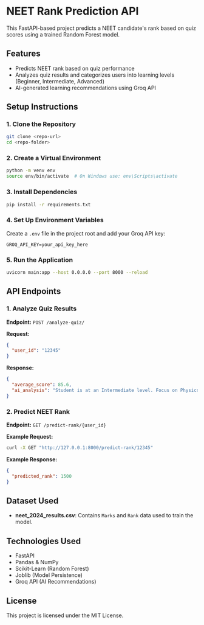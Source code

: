 # NEET Rank Prediction API

This FastAPI-based project predicts a NEET candidate's rank based on quiz scores using a trained Random Forest model.

## Features
- Predicts NEET rank based on quiz performance
- Analyzes quiz results and categorizes users into learning levels (Beginner, Intermediate, Advanced)
- AI-generated learning recommendations using Groq API

## Setup Instructions
### 1. Clone the Repository
```bash
git clone <repo-url>
cd <repo-folder>
```

### 2. Create a Virtual Environment
```bash
python -m venv env
source env/bin/activate  # On Windows use: env\Scripts\activate
```

### 3. Install Dependencies
```bash
pip install -r requirements.txt
```

### 4. Set Up Environment Variables
Create a `.env` file in the project root and add your Groq API key:
```env
GROQ_API_KEY=your_api_key_here
```

### 5. Run the Application
```bash
uvicorn main:app --host 0.0.0.0 --port 8000 --reload
```

## API Endpoints
### 1. Analyze Quiz Results
**Endpoint:** `POST /analyze-quiz/`

**Request:**
```json
{
  "user_id": "12345"
}
```

**Response:**
```json
{
  "average_score": 85.6,
  "ai_analysis": "Student is at an Intermediate level. Focus on Physics."
}
```

### 2. Predict NEET Rank
**Endpoint:** `GET /predict-rank/{user_id}`

**Example Request:**
```bash
curl -X GET "http://127.0.0.1:8000/predict-rank/12345"
```

**Example Response:**
```json
{
  "predicted_rank": 1500
}
```

## Dataset Used
- **neet_2024_results.csv**: Contains `Marks` and `Rank` data used to train the model.

## Technologies Used
- FastAPI
- Pandas & NumPy
- Scikit-Learn (Random Forest)
- Joblib (Model Persistence)
- Groq API (AI Recommendations)

## License
This project is licensed under the MIT License.
